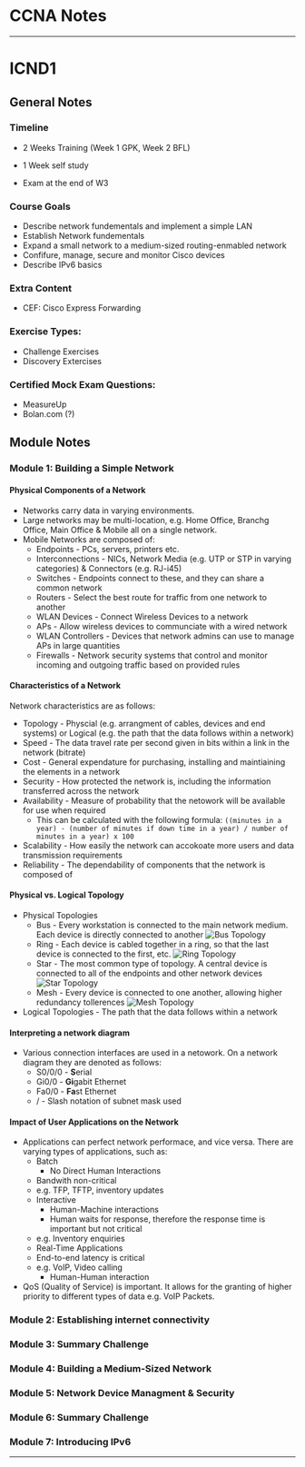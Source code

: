 # CCNA Notes
---
# ICND1
## General Notes

### Timeline
* 2 Weeks Training (Week 1 GPK, Week 2 BFL)

* 1 Week self study
* Exam at the end of W3

### Course Goals
* Describe network fundementals and implement a simple LAN
* Establish Network fundementals
* Expand a small network to a medium-sized routing-enmabled network
* Confifure, manage, secure and monitor Cisco devices
* Describe IPv6 basics

### Extra Content
* CEF: Cisco Express Forwarding

### Exercise Types:
* Challenge Exercises
* Discovery Extercises

### Certified Mock Exam Questions:
* MeasureUp
* Bolan.com (?)

## Module Notes

### Module 1: Building a Simple Network
#### Physical Components of a Network
* Networks carry data in varying environments.
* Large networks may be multi-location, e.g. Home Office, Branchg Office, Main Office & Mobile all on a single network.
* Mobile Networks are composed of:
    * Endpoints - PCs, servers, printers etc.
    * Interconnections - NICs, Network Media (e.g. UTP or STP in varying categories) & Connectors (e.g. RJ-i45)
    * Switches - Endpoints connect to these, and they can share a common network
    * Routers - Select the best route for traffic from one network to another
    * WLAN Devices - Connect Wireless Devices to a network
    * APs - Allow wireless devices to communciate with a wired network
    * WLAN Controllers - Devices that network admins can use to manage APs in large quantities
    * Firewalls - Network security systems that control and monitor incoming and outgoing traffic based on provided rules

#### Characteristics of a Network
Network characteristics are as follows:
* Topology - Physcial (e.g. arrangment of cables, devices and end systems) or Logical (e.g. the path that the data follows within a network) 
* Speed - The data travel rate per second given in bits within a link in the network (bitrate)
* Cost - General expendature for purchasing, installing and maintiaining the elements in a network
* Security - How protected the network is, including the information transferred across the network
* Availability - Measure of probability that the netowork will be available for use when required
    * This can be calculated with the following formula:
    `((minutes in a year) - (number of minutes if down time in a year) / number of minutes in a year) x 100` 
* Scalability - How easily the network can accokoate more users and data transmission requirements
* Reliability - The dependability of components that the network is composed of

#### Physical vs. Logical Topology
* Physical Topologies
    * Bus - Every workstation is connected to the main network medium. Each device is directly connected to another
    ![Bus Topology](https://upload.wikimedia.org/wikipedia/commons/thumb/4/47/BusNetwork.svg/527px-BusNetwork.svg.png)
    * Ring - Each device is cabled together in a ring, so that the last device is connected to the first, etc.
    ![Ring Topology](https://upload.wikimedia.org/wikipedia/commons/thumb/7/75/RingNetwork.svg/527px-RingNetwork.svg.png)
    * Star - The most common type of topology. A central device is connected to all of the endpoints and other network devices
    ![Star Topology](https://upload.wikimedia.org/wikipedia/commons/thumb/d/d0/StarNetwork.svg/527px-StarNetwork.svg.png)
    * Mesh - Every device is connected to one another, allowing higher redundancy tollerences
    ![Mesh Topology](https://upload.wikimedia.org/wikipedia/commons/3/3c/NetworkTopology-FullyConnected.png)
* Logical Topologies - The path that the data follows within a network

#### Interpreting a network diagram
* Various connection interfaces are used in a netowork. On a network diagram they are denoted as follows:
    * S0/0/0 - **S**erial
    * Gi0/0 - **Gi**gabit Ethernet
    * Fa0/0 - **Fa**st Ethernet
    * / -  Slash notation of subnet mask used

#### Impact of User Applications on the Network
* Applications can perfect network performace, and vice versa.
There are varying types of applications, such as:
    * Batch
        * No Direct Human Interactions
	* Bandwith non-critical
	* e.g. TFP, TFTP, inventory updates
    * Interactive
    	* Human-Machine interactions
        * Human waits for response, therefore the response time is important but not critical
	* e.g. Inventory enquiries
    * Real-Time Applications
	* End-to-end latency is critical
	* e.g. VoIP, Video calling
        * Human-Human interaction
* QoS (Quality of Service) is important. It allows for the granting of higher priority to different types of data e.g. VoIP Packets.

### Module 2: Establishing internet connectivity

### Module 3: Summary Challenge

### Module 4: Building a Medium-Sized Network

### Module 5: Network Device Managment & Security

### Module 6: Summary Challenge

### Module 7: Introducing IPv6

---
